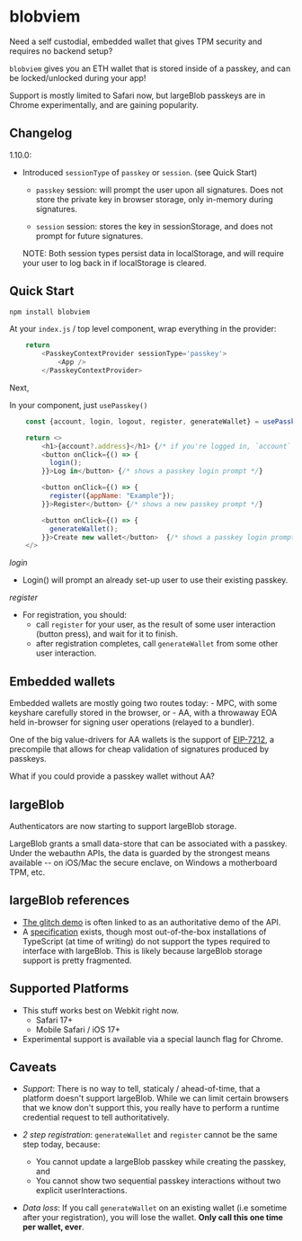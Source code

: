 # blobviem

Need a self custodial, embedded wallet that gives TPM security and requires no backend setup?

`blobviem` gives you an ETH wallet that is stored inside of a passkey, and can be locked/unlocked during your app!

Support is mostly limited to Safari now, but largeBlob passkeys are in Chrome experimentally, and are gaining popularity.

## Changelog

1.10.0:
- Introduced `sessionType` of `passkey` or `session`. (see Quick Start)
    - `passkey` session: will prompt the user upon all signatures. Does not store the
    private key in browser storage, only in-memory during signatures.

    - `session` session: stores the key in sessionStorage, and does not prompt for
    future signatures.

    NOTE: Both session types persist data in localStorage, and will require your user to log back in if localStorage is cleared.


## Quick Start

```bash
npm install blobviem
```

At your `index.js` / top level component, wrap everything in the provider:
```javascript
    return 
        <PasskeyContextProvider sessionType='passkey'>
            <App />
        </PasskeyContextProvider>
```

Next,

In your component, just `usePasskey()` 
```javascript
    const {account, login, logout, register, generateWallet} = usePasskey();

    return <>
        <h1>{account?.address}</h1> {/* if you're logged in, `account` is a viem account. */}
        <button onClick={() => {
          login();
        }}>Log in</button> {/* shows a passkey login prompt */}

        <button onClick={() => {
          register({appName: "Example"});
        }}>Register</button> {/* shows a new passkey prompt */}

        <button onClick={() => {
          generateWallet();
        }}>Create new wallet</button>  {/* shows a passkey login prompt, specifically for the one made in register() */}
    </>
```

*login*
- Login() will prompt an already set-up user to use their existing passkey.

*register*
- For registration, you should:
    - call `register` for your user, as the result of some user interaction (button press), and wait for it to finish.
    - after registration completes, call `generateWallet` from some other user interaction.

## Embedded wallets

Embedded wallets are mostly going two routes today:
    - MPC, with some keyshare carefully stored in the browser, or
    - AA, with a throwaway EOA held in-browser for signing user operations (relayed to a bundler).

One of the big value-drivers for AA wallets is the support of [EIP-7212](https://eips.ethereum.org/EIPS/eip-7212), a precompile that allows for cheap validation of signatures produced by passkeys.

What if you could provide a passkey wallet without AA?

## largeBlob

Authenticators are now starting to support largeBlob storage.

LargeBlob grants a small data-store that can be associated with a passkey. Under the webauthn APIs, the data is guarded by the strongest means available -- on iOS/Mac the secure enclave, on Windows a motherboard TPM, etc.

## largeBlob references 

- [The glitch demo](https://webauthn-large-blob.glitch.me/) is often linked to as an authoritative demo of the API.
- A [specification](https://developer.mozilla.org/en-US/docs/Web/API/Web_Authentication_API/WebAuthn_extensions) exists, though most out-of-the-box installations of TypeScript (at time of writing) do not support the types required to interface with largeBlob. This is likely because largeBlob storage support is pretty fragmented.

## Supported Platforms

- This stuff works best on Webkit right now. 
    - Safari 17+
    - Mobile Safari / iOS 17+
- Experimental support is available via a special launch flag for Chrome.

## Caveats

- *Support*: There is no way to tell, staticaly / ahead-of-time, that a platform doesn't support largeBlob. While we can limit certain browsers that we know don't support this,
you really have to perform a runtime credential request to tell authoritatively.

- *2 step registration*: `generateWallet` and `register` cannot be the same step today, because:
    - You cannot update a largeBlob passkey while creating the passkey, and
    - You cannot show two sequential passkey interactions without two explicit userInteractions.

- *Data loss*: If you call `generateWallet` on an existing wallet (i.e sometime after your registration), you will lose the wallet. **Only call this one time per wallet, ever**.